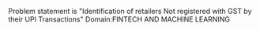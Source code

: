 Problem statement is "Identification of retailers Not registered with GST by their UPI Transactions" Domain:FINTECH AND MACHINE LEARNING


